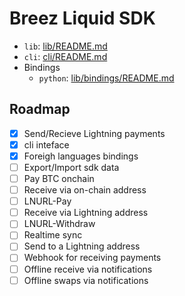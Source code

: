 # Breez Liquid SDK

- `lib`: [lib/README.md](lib/core/README.md)
- `cli`: [cli/README.md](cli/README.md)
- Bindings
  - `python`: [lib/bindings/README.md]()

## Roadmap
- [x] Send/Recieve Lightning payments
- [x] cli inteface
- [x] Foreigh languages bindings
- [ ] Export/Import sdk data
- [ ] Pay BTC onchain
- [ ] Receive via on-chain address
- [ ] LNURL-Pay
- [ ] Receive via Lightning address
- [ ] LNURL-Withdraw
- [ ] Realtime sync
- [ ] Send to a Lightning address 
- [ ] Webhook for receiving payments
- [ ] Offline receive via notifications
- [ ] Offline swaps via notifications
